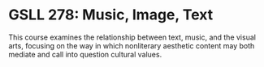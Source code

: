 # GSLL 278: Music, Image, Text

This course examines the relationship between text, music, and the visual arts, focusing on the way in which nonliterary aesthetic content may both mediate and call into question cultural values.